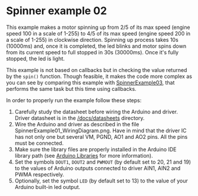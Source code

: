 # Spinner example 02
This example makes a motor spinning up from 2/5 of its max speed (engine speed 100 in a scale of 1-255) to 4/5 of its max speed (engine speed 200 in a scale of 1-255) in clockwise direction. Spinning up process takes 10s (10000ms) and, once it is completed, the led blinks and motor spins down from its current speed to full stopped in 30s (30000ms). Once it's fully stopped, the led is light.

This example is not based on callbacks but in checking the value returned by the `spin()` function. Though feasible, it makes the code more complex as you can see by comparing this example with [SpinnerExample03](https://github.com/VGavara/ArduinoTB6612FNG/tree/main/examples/Spinner/SpinnerExample03), that performs the same task but this time using callbacks.

In order to properly run the example follow these steps:
1. Carefully study the datasheet before wiring the Arduino and driver. Driver datasheet is in the [/docs/datasheets](https://github.com/VGavara/ArduinoTB6612FNG/tree/main/docs/datasheets) directory.
2. Wire the Arduino and driver as described in the file SpinnerExample01_WiringDiagram.png. Have in mind that the driver IC has not only one but several VM, PGND, AO1 and AO2 pins. All the pins must be connected. 
3. Make sure the library files are properly installed in the Arduino IDE library path (see [Arduino Libraries](https://www.arduino.cc/en/Hacking/Libraries) for more information).
4. Set the symbols `DOUT1`, `DOUT2` and `PWMOUT` (by default set to 20, 21 and 19) to the values of Arduino outputs connected to driver AIN1, AIN2 and PWMA respectively.
5. Optionally, set the symbol `LED` (by default set to 13) to the value of your Arduino built-in led output.